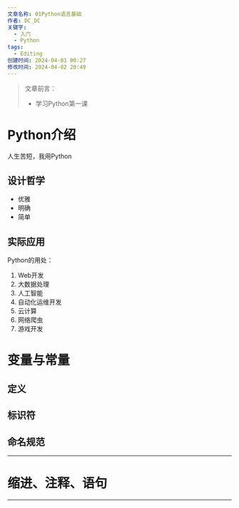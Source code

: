 ```yaml
---
文章名称: 01Python语言基础
作者: DC_DC
关键字:
  - 入门
  - Python
tags:
  - Editing
创建时间: 2024-04-01 00:27
修改时间: 2024-04-02 20:49
---
```

> 文章前言：
> - 学习Python第一课

# Python介绍

人生苦短，我用Python
## 设计哲学

- 优雅
- 明确
- 简单
## 实际应用

Python的用处：
1. Web开发
2. 大数据处理
3. 人工智能
4. 自动化运维开发
5. 云计算
6. 网络爬虫
7. 游戏开发
# 变量与常量

## 定义

## 标识符

## 命名规范

---

# 缩进、注释、语句

---